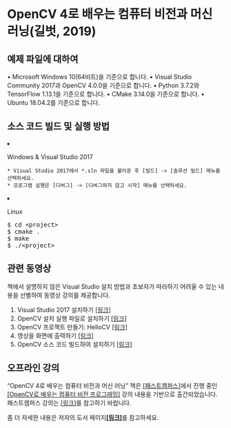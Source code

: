 <h1>OpenCV 4로 배우는 컴퓨터 비전과 머신 러닝(길벗, 2019)

## 예제 파일에 대하여 

• Microsoft Windows 10(64비트)을 기준으로 합니다.
• Visual Studio Community 2017과 OpenCV 4.0.0을 기준으로 합니다.
• Python 3.7.2와 TensorFlow 1.13.1을 기준으로 합니다.
• CMake 3.14.0을 기준으로 합니다.
• Ubuntu 18.04.2를 기준으로 합니다.

## 소스 코드 빌드 및 실행 방법

<li>
<p>Windows &amp; Visual Studio 2017</p>
<pre><code>* Visual Studio 2017에서 *.sln 파일을 불러온 후 [빌드] -&gt; [솔루션 빌드] 메뉴를 선택하세요.
* 프로그램 실행은 [디버그] -&gt; [디버그하지 않고 시작] 메뉴를 선택하세요.
</code></pre>
</li>
<li>
<p>Linux</p>
<div class="highlight highlight-source-shell"><pre>$ <span class="pl-c1">cd</span> <span class="pl-k">&lt;</span>project<span class="pl-k">&gt;</span>
$ cmake <span class="pl-c1">.</span>
$ make
$ ./<span class="pl-k">&lt;</span>project<span class="pl-k">&gt;</span></pre></div>
</li>

## 관련 동영상
책에서 설명하지 않은 Visual Studio 설치 방법과 초보자가 따라하기 어려울 수 있는 내용을 선별하여 동영상 강의를 제공합니다.

<ol>
  <li>Visual Studio 2017 설치하기 <a href="https://youtu.be/jzVNiMeVcvs" target="_blank">[링크]</a></li>
  <li>OpenCV 설치 실행 파일로 설치하기 <a href="https://youtu.be/HxDfGHwDSmc" target="_blank">[링크]</a></li>
  <li>OpenCV 프로젝트 만들기: HelloCV <a href="https://youtu.be/fKWQIPwNsc8" target="_blank">[링크]</a></li>
  <li>영상을 화면에 출력하기 <a href="https://youtu.be/gcgScMU0XWE" target="_blank">[링크]</a></li>
  <li>OpenCV 소스 코드 빌드하여 설치하기 <a href="https://youtu.be/ac75cFPYlOQ" target="_blank">[링크]</a></li>
</ol>

## 오프라인 강의
<p>“OpenCV 4로 배우는 컴퓨터 비전과 머신 러닝” 책은 <a href="https://www.fastcampus.co.kr/" target="_blank">[패스트캠퍼스]</a>에서 진행 중인 <a href="https://www.fastcampus.co.kr/dev_camp_cvocv/" target="_blank">[OpenCV로 배우는 컴퓨터 비전 프로그래밍]</a> 강의 내용을 기반으로 출간되었습니다. 패스트캠퍼스 강의는 <a href="https://www.fastcampus.co.kr/dev_camp_cvocv/" target="_blank">[링크]</a>를 참고하기 바랍니다.</p>

좀 더 자세한 내용은 저자의 도서 페이지<a href="https://sunkyoo.github.io/opencv4cvml/" rel="nofollow"><strong>[링크]</strong></a>를 참고하세요.</p>